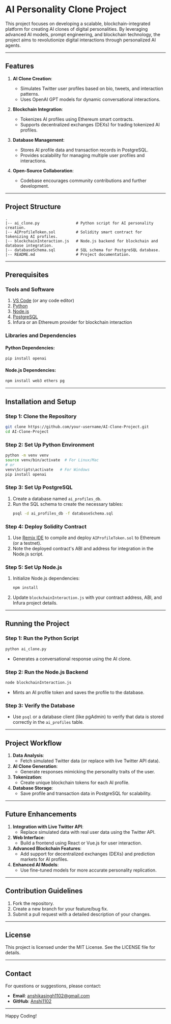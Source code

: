 # AI Personality Clone Project

This project focuses on developing a scalable, blockchain-integrated platform for creating AI clones of digital personalities. By leveraging advanced AI models, prompt engineering, and blockchain technology, the project aims to revolutionize digital interactions through personalized AI agents.

---

## Features

1. **AI Clone Creation**:
   - Simulates Twitter user profiles based on bio, tweets, and interaction patterns.
   - Uses OpenAI GPT models for dynamic conversational interactions.

2. **Blockchain Integration**:
   - Tokenizes AI profiles using Ethereum smart contracts.
   - Supports decentralized exchanges (DEXs) for trading tokenized AI profiles.

3. **Database Management**:
   - Stores AI profile data and transaction records in PostgreSQL.
   - Provides scalability for managing multiple user profiles and interactions.

4. **Open-Source Collaboration**:
   - Codebase encourages community contributions and further development.

---

## Project Structure

```plaintext
.
|-- ai_clone.py                # Python script for AI personality creation.
|-- AIProfileToken.sol         # Solidity smart contract for tokenizing AI profiles.
|-- blockchainInteraction.js   # Node.js backend for blockchain and database integration.
|-- databaseSchema.sql         # SQL schema for PostgreSQL database.
|-- README.md                  # Project documentation.
```

---

## Prerequisites

### Tools and Software

1. [VS Code](https://code.visualstudio.com/) (or any code editor)
2. [Python](https://www.python.org/downloads/)
3. [Node.js](https://nodejs.org/)
4. [PostgreSQL](https://www.postgresql.org/download/)
5. Infura or an Ethereum provider for blockchain interaction

### Libraries and Dependencies

#### Python Dependencies:
```bash
pip install openai
```

#### Node.js Dependencies:
```bash
npm install web3 ethers pg
```

---

## Installation and Setup

### Step 1: Clone the Repository
```bash
git clone https://github.com/your-username/AI-Clone-Project.git
cd AI-Clone-Project
```

### Step 2: Set Up Python Environment
```bash
python -m venv venv
source venv/bin/activate  # For Linux/Mac
# or
venv\Scripts\activate   # For Windows
pip install openai
```

### Step 3: Set Up PostgreSQL
1. Create a database named `ai_profiles_db`.
2. Run the SQL schema to create the necessary tables:
   ```bash
   psql -d ai_profiles_db -f databaseSchema.sql
   ```

### Step 4: Deploy Solidity Contract
1. Use [Remix IDE](https://remix.ethereum.org/) to compile and deploy `AIProfileToken.sol` to Ethereum (or a testnet).
2. Note the deployed contract's ABI and address for integration in the Node.js script.

### Step 5: Set Up Node.js
1. Initialize Node.js dependencies:
   ```bash
   npm install
   ```
2. Update `blockchainInteraction.js` with your contract address, ABI, and Infura project details.

---

## Running the Project

### Step 1: Run the Python Script
```bash
python ai_clone.py
```
- Generates a conversational response using the AI clone.

### Step 2: Run the Node.js Backend
```bash
node blockchainInteraction.js
```
- Mints an AI profile token and saves the profile to the database.

### Step 3: Verify the Database
- Use `psql` or a database client (like pgAdmin) to verify that data is stored correctly in the `ai_profiles` table.

---

## Project Workflow

1. **Data Analysis**:
   - Fetch simulated Twitter data (or replace with live Twitter API data).
2. **AI Clone Generation**:
   - Generate responses mimicking the personality traits of the user.
3. **Tokenization**:
   - Create unique blockchain tokens for each AI profile.
4. **Database Storage**:
   - Save profile and transaction data in PostgreSQL for scalability.

---

## Future Enhancements

1. **Integration with Live Twitter API**:
   - Replace simulated data with real user data using the Twitter API.
2. **Web Interface**:
   - Build a frontend using React or Vue.js for user interaction.
3. **Advanced Blockchain Features**:
   - Add support for decentralized exchanges (DEXs) and prediction markets for AI profiles.
4. **Enhanced AI Models**:
   - Use fine-tuned models for more accurate personality replication.

---

## Contribution Guidelines

1. Fork the repository.
2. Create a new branch for your feature/bug fix.
3. Submit a pull request with a detailed description of your changes.

---

## License

This project is licensed under the MIT License. See the LICENSE file for details.

---

## Contact

For questions or suggestions, please contact:
- **Email**: anshikasingh1102@gmail.com
- **GitHub**: [Anshi1102](https://github.com/Anshi1102)

---

Happy Coding!

